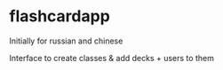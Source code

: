 # flashcardapp
Initially for russian and chinese

Interface to create classes & add decks + users to them
